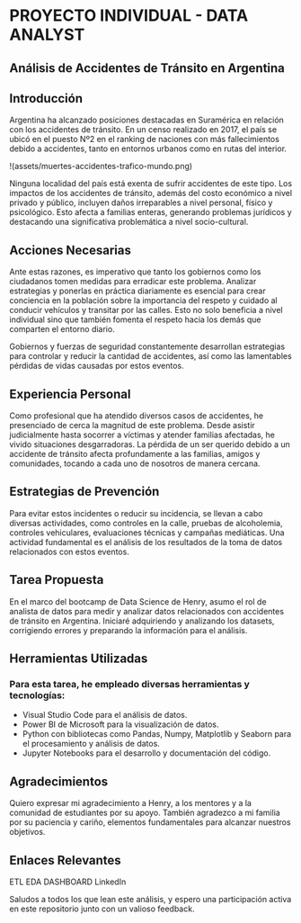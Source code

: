 # PROYECTO INDIVIDUAL - DATA ANALYST


## Análisis de Accidentes de Tránsito en Argentina

## Introducción

Argentina ha alcanzado posiciones destacadas en Suramérica en relación con los accidentes de tránsito. En un censo realizado en 2017, el país se ubicó en el puesto Nº2 en el ranking de naciones con más fallecimientos debido a accidentes, tanto en entornos urbanos como en rutas del interior.

!(assets/muertes-accidentes-trafico-mundo.png)

Ninguna localidad del país está exenta de sufrir accidentes de este tipo. Los impactos de los accidentes de tránsito, además del costo económico a nivel privado y público, incluyen daños irreparables a nivel personal, físico y psicológico. Esto afecta a familias enteras, generando problemas jurídicos y destacando una significativa problemática a nivel socio-cultural.

## Acciones Necesarias

Ante estas razones, es imperativo que tanto los gobiernos como los ciudadanos tomen medidas para erradicar este problema. Analizar estrategias y ponerlas en práctica diariamente es esencial para crear conciencia en la población sobre la importancia del respeto y cuidado al conducir vehículos y transitar por las calles. Esto no solo beneficia a nivel individual sino que también fomenta el respeto hacia los demás que comparten el entorno diario.

Gobiernos y fuerzas de seguridad constantemente desarrollan estrategias para controlar y reducir la cantidad de accidentes, así como las lamentables pérdidas de vidas causadas por estos eventos.

## Experiencia Personal

Como profesional que ha atendido diversos casos de accidentes, he presenciado de cerca la magnitud de este problema. Desde asistir judicialmente hasta socorrer a víctimas y atender familias afectadas, he vivido situaciones desgarradoras. La pérdida de un ser querido debido a un accidente de tránsito afecta profundamente a las familias, amigos y comunidades, tocando a cada uno de nosotros de manera cercana.

## Estrategias de Prevención

Para evitar estos incidentes o reducir su incidencia, se llevan a cabo diversas actividades, como controles en la calle, pruebas de alcoholemia, controles vehiculares, evaluaciones técnicas y campañas mediáticas. Una actividad fundamental es el análisis de los resultados de la toma de datos relacionados con estos eventos.

## Tarea Propuesta

En el marco del bootcamp de Data Science de Henry, asumo el rol de analista de datos para medir y analizar datos relacionados con accidentes de tránsito en Argentina. Iniciaré adquiriendo y analizando los datasets, corrigiendo errores y preparando la información para el análisis.

## Herramientas Utilizadas

### Para esta tarea, he empleado diversas herramientas y tecnologías:

* Visual Studio Code para el análisis de datos.
* Power BI de Microsoft para la visualización de datos.
* Python con bibliotecas como Pandas, Numpy, Matplotlib y Seaborn para el procesamiento y análisis de datos.
* Jupyter Notebooks para el desarrollo y documentación del código.

## Agradecimientos

Quiero expresar mi agradecimiento a Henry, a los mentores y a la comunidad de estudiantes por su apoyo. También agradezco a mi familia por su paciencia y cariño, elementos fundamentales para alcanzar nuestros objetivos.

## Enlaces Relevantes
ETL
EDA
DASHBOARD
LinkedIn

Saludos a todos los que lean este análisis, y espero una participación activa en este repositorio junto con un valioso feedback.
